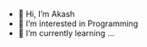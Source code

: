 - 👋 Hi, I’m Akash
- 👀 I’m interested in Programming
- 🌱 I’m currently learning ...

<!---
akashr-kumarr/akashr-kumarr is a ✨ special ✨ repository because its `README.md` (this file) appears on your GitHub profile.
You can click the Preview link to take a look at your changes.
--->
